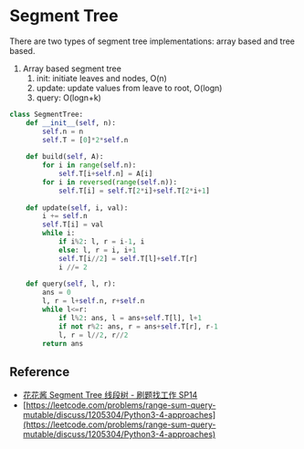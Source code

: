 # Segment Tree

There are two types of segment tree implementations: array based and tree based.

1. Array based segment tree
   1. init: initiate leaves and nodes, O(n)
   2. update: update values from leave to root, O(logn)
   3. query: O(logn+k)

``` py
class SegmentTree:
    def __init__(self, n):
        self.n = n
        self.T = [0]*2*self.n
            
    def build(self, A):
        for i in range(self.n):
            self.T[i+self.n] = A[i]
        for i in reversed(range(self.n)):
            self.T[i] = self.T[2*i]+self.T[2*i+1]
    
    def update(self, i, val):
        i += self.n
        self.T[i] = val
        while i:
            if i%2: l, r = i-1, i
            else: l, r = i, i+1
            self.T[i//2] = self.T[l]+self.T[r]
            i //= 2
    
    def query(self, l, r):
        ans = 0
        l, r = l+self.n, r+self.n
        while l<=r:
            if l%2: ans, l = ans+self.T[l], l+1
            if not r%2: ans, r = ans+self.T[r], r-1
            l, r = l//2, r//2
        return ans
```

## Reference

- [花花酱 Segment Tree 线段树 - 刷题找工作 SP14](https://www.youtube.com/watch?v=rYBtViWXYeI)
- [https://leetcode.com/problems/range-sum-query-mutable/discuss/1205304/Python3-4-approaches](https://leetcode.com/problems/range-sum-query-mutable/discuss/1205304/Python3-4-approaches)
